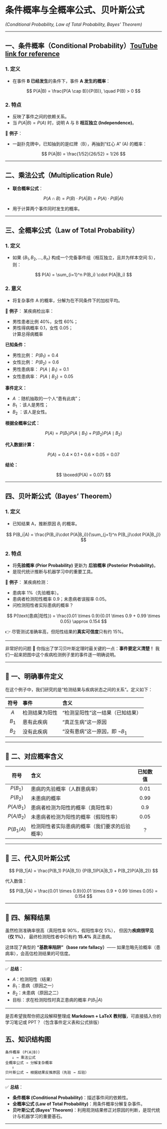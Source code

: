 

# 条件概率与全概率公式、贝叶斯公式

*(Conditional Probability, Law of Total Probability, Bayes’ Theorem)*

---

## 一、条件概率（Conditional Probability）[TouTube link for reference](https://www.youtube.com/watch?v=H02B3aMNKzE)

### 1. 定义

* 在事件 **B 已经发生**的条件下，事件 **A 发生的概率**：

$$
P(A|B) = \frac{P(A \cap B)}{P(B)}, \quad P(B) > 0
$$

### 2. 特点

* 反映了事件之间的依赖关系。
* 当 $P(A|B) = P(A)$ 时，说明 A 与 B **相互独立 (Independence)**。

📍 **例子**：

* 一副扑克牌中，已知抽到的是红牌（B），再抽到“红心 A” (A) 的概率：

$$
P(A|B) = \frac{1/52}{26/52} = 1/26
$$

---

## 二、乘法公式（Multiplication Rule）

* **联合概率公式**：

$$
P(A \cap B) = P(B) \cdot P(A|B) = P(A) \cdot P(B|A)
$$

* 用于计算两个事件同时发生的概率。

---

## 三、全概率公式（Law of Total Probability）

### 1. 定义

* 如果 $\{B_1,B_2,\dots,B_n\}$ 构成一个完备事件组（相互独立，且并为样本空间 S），则：

$$
P(A) = \sum_{i=1}^n P(B_i) \cdot P(A|B_i)
$$

### 2. 意义

* 将复杂事件 A 的概率，分解为在不同条件下的加权平均。

📍 **例子**：
某疾病检出率：

* 男性患者比例 40%，女性 60%；  
* 男性得病概率 0.1，女性 0.05；  
计算总得病概率  

**已知条件：**

* 男性比例： $P(B_1) = 0.4$
* 女性比例： $P(B_2) = 0.6$
* 男性患病率： $P(A \mid B_1) = 0.1$
* 女性患病率： $P(A \mid B_2) = 0.05$



**事件定义：**

* $A$ ：随机抽取的一个人“患有此病”；
* $B_1$ ：该人是男性；
* $B_2$ ：该人是女性。



**根据全概率公式：**

$$
P(A) = P(B_1)P(A \mid B_1) + P(B_2)P(A \mid B_2)
$$



**代入数据计算：**

$$
P(A) = 0.4 \times 0.1 + 0.6 \times 0.05 = 0.07
$$



**结论：**

$$
\boxed{P(A) = 0.07}
$$

---

## 四、贝叶斯公式（Bayes’ Theorem）

### 1. 定义

* 已知结果 A，推断原因 $B_i$ 的概率。

$$
P(B_i|A) = \frac{P(B_i)\cdot P(A|B_i)}{\sum_{j=1}^n P(B_j)\cdot P(A|B_j)}
$$

### 2. 特点

* 将**先验概率 (Prior Probability)** 更新为 **后验概率 (Posterior Probability)**。
* 是现代统计推断与机器学习中的重要工具。

📍 **例子**：
某疾病检测：

* 患病率 1%（先验概率）。
* 患病者检测阳性概率 0.9；未患病者误报率 0.05。
* 问检测阳性者实际患病的概率？

$$
P(\text{患病|阳性}) = \frac{0.01 \times 0.9}{0.01 \times 0.9 + 0.99 \times 0.05} \approx 0.154
$$

👉 尽管测试准确率高，但阳性结果的**真实可信度**只有约 15%。

---
非常好的问题 👏
你指出了学习贝叶斯定理时最关键的一点：**事件要定义清楚！**
我们一起来把图中这个疾病检测例子里的事件逐一明确说明。

---

## 🧩 一、明确事件定义

在这个例子中，我们研究的是“检测结果与疾病状态之间的关系”。定义如下：

|   符号  | 事件      | 含义                      |
| :---: | :------ | :---------------------- |
|  $A$  | 检测结果为阳性 | “检测呈阳性”这一结果（已知结果）       |
| $B_1$ | 患有此疾病   | “真正生病”这一原因              |
| $B_2$ | 没有此疾病   | “没有患病”这一原因，即 $\neg B_1$ |

---

## 📘 二、对应概率含义

|    符号    | 含义             |           已知数值          |        |
| :------: | :------------- | :---------------------: | ------ |
| $P(B_1)$ | 患病的先验概率（人群患病率） |          $0.01$         |        |
| $P(B_2)$ | 未患病的概率         |          $0.99$         |        |
|   $P(A/ B_1)$          |    患病者检测为阳性的概率（真阳性率）    | $0.9$  |
|   $P(A/B_2)$          |    未患病者检测为阳性的概率（假阳性率）   | $0.05$ |
|  $P(B_1/A)$            | 检测阳性者实际患病的概率（我们要求的后验概率） | ？      |

---

## 🧮 三、代入贝叶斯公式

$$
P(B_1|A) =
\frac{P(B_1) P(A|B_1)}
{P(B_1)P(A|B_1) + P(B_2)P(A|B_2)}
$$

代入数值：

$$
P(B_1|A) =
\frac{0.01 \times 0.9}{0.01 \times 0.9 + 0.99 \times 0.05}
= 0.154
$$

---

## 🧠 四、解释结果

虽然检测准确率很高（真阳性率 90%，假阳性率仅 5%），
但因为**疾病很罕见（仅 1%）**，
最终检测阳性者中只有约 **15.4%** 真正患病。

这体现了典型的 **“基数率陷阱”（base rate fallacy）**——
如果忽略先验概率（患病率），会高估检测结果的可信度。

---

✅ **总结：**

* $A$：检测阳性（结果）
* $B_1$：患病（原因之一）
* $B_2$：未患病（原因之二）
* 目标：求在检测阳性时真正患病的概率 $P(B_1|A)$

---

是否希望我帮你把这段解释整理成 **Markdown + LaTeX 教材版**，可直接插入你的学习笔记或 PPT？（包含事件定义表和公式排版）


## 五、知识结构图

```
条件概率 (P(A|B))
   ↓ → 乘法公式
全概率公式 → 分解复杂概率
   ↓
贝叶斯公式 → 根据结果反推原因（先验 → 后验）
```

---

✅ **总结**：

* **条件概率 (Conditional Probability)**：描述事件间的依赖性。
* **全概率公式 (Law of Total Probability)**：用条件概率分解复杂事件。
* **贝叶斯公式 (Bayes’ Theorem)**：利用观测结果修正对原因的判断，是现代统计与机器学习的重要基石。

---


